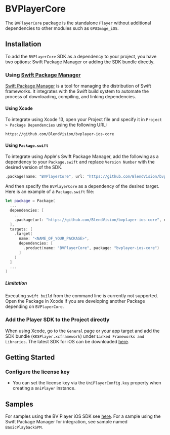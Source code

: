 # BVPlayerCore

The `BVPlayerCore` package is the standalone `Player` without additional dependencies to other modules such as `GPUImage_iOS`.

## Installation
To add the `BVPlayerCore` SDK as a dependency to your project, you have two options: Swift Package Manager or adding the SDK bundle directly.

### Using [Swift Package Manager](https://swift.org/package-manager/)
[Swift Package Manager](https://swift.org/package-manager/) is a tool for managing the distribution of Swift frameworks. It integrates with the Swift build system to automate the process of downloading, compiling, and linking dependencies.

#### Using Xcode
To integrate using Xcode 13, open your Project file and specify it in `Project > Package Dependencies` using the following URL:

```
https://github.com/BlendVision/bvplayer-ios-core
```

#### Using `Package.swift`
To integrate using Apple's Swift Package Manager, add the following as a dependency to your `Package.swift` and replace `Version Number` with the desired version of the SDK.

```swift
.package(name: "BVPlayerCore", url: "https://github.com/BlendVision/bvplayer-ios-core", .exact("Version Number"))
```

And then specify the `BVPlayerCore` as a dependency of the desired target. Here is an example of a `Package.swift` file:

```swift
let package = Package(
  ...
  dependencies: [
    ...
    .package(url: "https://github.com/BlendVision/bvplayer-ios-core", exact: "Version Number")
  ],
  targets: [
    .target(
      name: "<NAME_OF_YOUR_PACKAGE>", 
      dependencies: [
        .product(name: "BVPlayerCore", package: "bvplayer-ios-core")
      ]
    )
  ]
  ...
)
```

##### Limitation
Executing `swift build` from the command line is currently not supported. Open the Package in Xcode if you are developing another Package depending on `BVPlayerCore`.

### Add the Player SDK to the Project directly
When using Xcode, go to the `General` page or your app target and add the SDK bundle (`KKSPlayer.xcframework`) under `Linked Frameworks and Libraries`. The latest SDK for iOS can be downloaded [here](https://github.com/BlendVision/iOS-Player-SDK/releases/download/2.4.1/KKSPlayer-2.4.1.42.xcframework.zip).

## Getting Started
### Configure the license key

- You can set the license key via the `UniPlayerConfig.key` property when creating a `UniPlayer` instance.

## Samples

For samples using the BV Player iOS SDK see [here](https://github.com/BlendVision/iOS-Player-SDK).
For a sample using the Swift Package Manager for integration, see sample named `BasicPlaybackSPM`.
